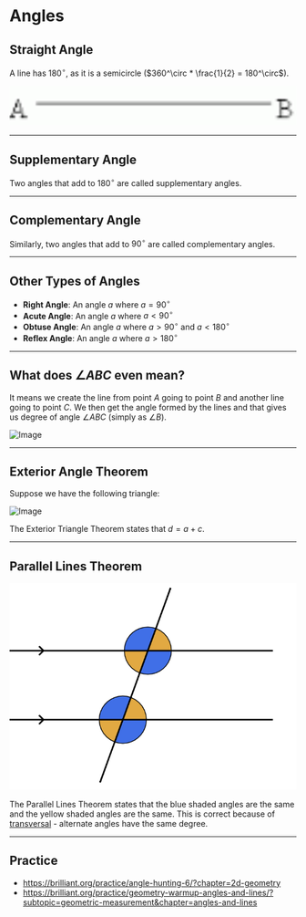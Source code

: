 # Angles

## Straight Angle

A line has $180^\circ$, as it is a semicircle ($360^\circ * \frac{1}{2} = 180^\circ$).

![Image](images/angles/straight-angle.png)

---

## Supplementary Angle

Two angles that add to $180^\circ$ are called supplementary angles.

---

## Complementary Angle

Similarly, two angles that add to $90^\circ$ are called complementary angles.

---

## Other Types of Angles

* **Right Angle**: An angle $a$ where $a = 90^\circ$
* **Acute Angle**: An angle $a$ where $a < 90^\circ$
* **Obtuse Angle**: An angle $a$ where $a > 90^\circ$ and $a < 180^\circ$
* **Reflex Angle**: An angle $a$ where $a > 180^\circ$

---

## What does $\angle ABC$ even mean?

It means we create the line from point $A$ going to point $B$ and another line going to point $C$. We then get the angle formed by the lines and that gives us degree of angle $\angle ABC$ (simply as $\angle B$).

![Image](https://www.mathstips.com/wp-content/uploads/2014/01/angle1.png)

---

## Exterior Angle Theorem

Suppose we have the following triangle:

![Image](https://upload.wikimedia.org/wikipedia/commons/thumb/9/92/Remint3.svg/465px-Remint3.svg.png)

The Exterior Triangle Theorem states that $d = a + c$.

---

## Parallel Lines Theorem

![Image](images/angles/parallel.png)

The Parallel Lines Theorem states that the blue shaded angles are the same and the yellow shaded angles are the same. This is correct because of [transversal](https://en.wikipedia.org/wiki/Transversal_(geometry)#:~:text=First%2C%20if%20a%20transversal%20intersects,then%20the%20lines%20are%20parallel.) - alternate angles have the same degree.

---

## Practice

* https://brilliant.org/practice/angle-hunting-6/?chapter=2d-geometry
* https://brilliant.org/practice/geometry-warmup-angles-and-lines/?subtopic=geometric-measurement&chapter=angles-and-lines
